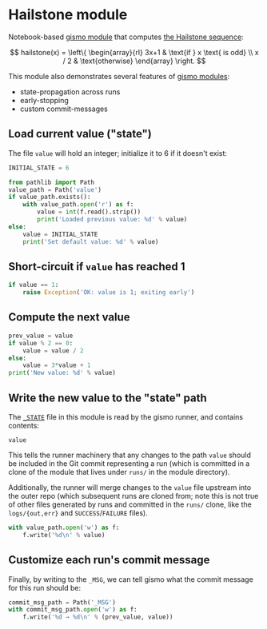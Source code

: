 # Hailstone module
Notebook-based [gismo module](https://github.com/ryan-williams/gismo) that computes [the Hailstone sequence](https://en.wikipedia.org/wiki/Collatz_conjecture):

$$
hailstone(x) = 
    \left\{
        \begin{array}{rl}
          3x+1 & \text{if } x \text{ is odd} \\
          x / 2 & \text{otherwise}
        \end{array}
    \right.
$$

This module also demonstrates several features of [gismo modules](https://github.com/ryan-williams/gismo):
- state-propagation across runs
- early-stopping 
- custom commit-messages

## Load current value ("state")
The file `value` will hold an integer; initialize it to $6$ if it doesn't exist:


```python
INITIAL_STATE = 6

from pathlib import Path
value_path = Path('value')
if value_path.exists():
    with value_path.open('r') as f:
        value = int(f.read().strip())
        print('Loaded previous value: %d' % value)
else:
    value = INITIAL_STATE
    print('Set default value: %d' % value)
```

## Short-circuit if `value` has reached 1


```python
if value == 1:
    raise Exception('OK: value is 1; exiting early')
```

## Compute the next value


```python
prev_value = value
if value % 2 == 0:
    value = value / 2
else:
    value = 3*value + 1
print('New value: %d' % value)
```

## Write the new value to the "state" path
The [`_STATE`](./_STATE) file in this module is read by the gismo runner, and contains contents:
```
value
```
This tells the runner machinery that any changes to the path `value` should be included in the Git commit representing a run (which is committed in a clone of the module that lives under `runs/` in the module directory). 

Additionally, the runner will merge changes to the `value` file upstream into the outer repo (which subsequent runs are cloned from; note this is not true of other files generated by runs and committed in the `runs/` clone, like the `logs/{out,err}` and `SUCCESS`/`FAILURE` files).


```python
with value_path.open('w') as f:
    f.write('%d\n' % value)
```

## Customize each run's commit message
Finally, by writing to the `_MSG`, we can tell gismo what the commit message for this run should be:


```python
commit_msg_path = Path('_MSG')
with commit_msg_path.open('w') as f:
    f.write('%d → %d\n' % (prev_value, value))
```
